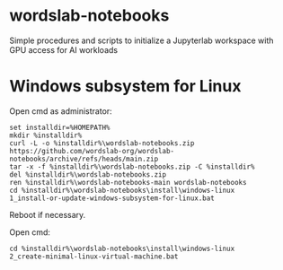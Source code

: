 # wordslab-notebooks
Simple procedures and scripts to initialize a Jupyterlab workspace with GPU access for AI workloads

# Windows subsystem for Linux

Open cmd as administrator:

```
set installdir=%HOMEPATH%
mkdir %installdir%
curl -L -o %installdir%\wordslab-notebooks.zip https://github.com/wordslab-org/wordslab-notebooks/archive/refs/heads/main.zip
tar -x -f %installdir%\wordslab-notebooks.zip -C %installdir%
del %installdir%\wordslab-notebooks.zip
ren %installdir%\wordslab-notebooks-main wordslab-notebooks
cd %installdir%\wordslab-notebooks\install\windows-linux
1_install-or-update-windows-subsystem-for-linux.bat
```

Reboot if necessary.

Open cmd:

```
cd %installdir%\wordslab-notebooks\install\windows-linux
2_create-minimal-linux-virtual-machine.bat
```

